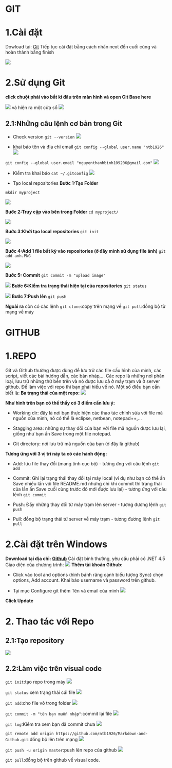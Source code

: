 # GIT
# 1.Cài đặt
Dowload tại: [Git](https://git-scm.com/downloads)
Tiếp tục cài đặt bằng cách nhấn next đến cuối cùng và hoàn thành bằng finish

![](image.png)
# 2.Sử dụng Git
**click chuột phải vào bắt kì đâu trên màn hình và open Git Base here** 

![](image-1.png)
và hiện ra một cửa sổ 
![](image-2.png)
## 2.1:Những câu lệnh cơ bản trong Git
- Check version `git --version`
![](image-3.png)

- khai báo tên và địa chỉ email
`git config --global user.name "ntb1926"`
![](image-4.png)

`git config --global user.email "nguyenthanhbinh109206@gmail.com"`
![](image-5.png)

- Kiểm tra khai báo
`cat ~/.gitconfig`
![](image-6.png)

- Tạo local repositories
**Bước 1:Tạo Folder**

`mkdir myproject`

![](image-7.png)

**Bước 2:Truy cập vào bên trong Folder**
`cd myproject/`

![](image-9.png)

**Bước 3:Khởi tạo local repositories**
`git init`

![](image-10.png)

**Bước 4:Add 1 file bất kỳ vào repositories (ở đây mình sử dụng file ảnh)**
`git add anh.PNG`

![](image-11.png)

**Bước 5: Commit**
`git commit -m "upload image"`

![](image-12.png)
**Bước 6:Kiểm tra trạng thái hiện tại của repositories**
`git status`

![](image-13.png)
**Bước 7:Push lên**
`git push`

**Ngoài ra** còn có các lệnh
`git clone`:copy trên mạng về
`git pull`:đồng bộ từ mạng về máy

# GITHUB
# 1.REPO
Git và Github thường được dùng để lưu trữ các file cấu hình của mình, các script, viết các bài hướng dẫn, các bản nháp,... Các repo là những nơi phân loại, lưu trữ những thứ bên trên và nó được lưu cả ở máy trạm và ở server github. Để làm việc với repo thì bạn phải hiểu về nó. Một số điều bạn cần biết là:
**Ba trạng thái của một repo:**
![](https://camo.githubusercontent.com/54064db88d815a41d4993c6ec6f7bf6908b48f0ab76529ff6bb61fd44227825d/687474703a2f2f692e696d6775722e636f6d2f716b6d644a53522e706e67)

**Như hình trên bạn có thể thấy có 3 điểm cần lưu ý:**

- Working dir: đây là nơi bạn thực hiện các thao tác chỉnh sửa với file mã nguồn của mình, nó có thể là eclipse, netbean, notepad++,...

- Stagging area: những sự thay đổi của bạn với file mã nguồn được lưu lại, giống như bạn ấn Save trong một file notepad.

- Git directory: nơi lưu trữ mã nguồn của bạn (ở đây là github)

**Tương ứng với 3 vị trí này ta có các hành động:**
- Add: lưu file thay đổi (mang tính cục bộ) - tương ứng với câu lệnh `git add`

- Commit: Ghi lại trạng thái thay đổi tại máy local (ví dụ như bạn có thể ấn Save nhiều lần với file README.md nhưng chỉ khi commit thì trạng thái của lần ấn Save cuối cùng trước đó mới được lưu lại) - tương ứng với câu lệnh `git commit`

- Push: Đẩy những thay đổi từ máy trạm lên server - tương đương lệnh `git push`

- Pull: đồng bộ trạng thái từ server về máy trạm - tương đương lệnh `git pull`
# 2.Cài đặt trên Windows

**Download tại địa chỉ: [Github](https://windows.github.com/)**
Cài đặt bình thường, yêu cầu phải có .NET 4.5
Giao diện của chương trình:
![](https://camo.githubusercontent.com/384448f508a7d7a2570e987126a21fdcf81e15c3d107853af3b824a5d89249ba/687474703a2f2f692e696d6775722e636f6d2f45627836644a442e706e67)
**Thêm tài khoản Github:**

- Click vào tool and options (hình bánh răng cạnh biểu tượng Sync) chọn options, Add account. Khai báo username và password trên github.

- Tại mục Configure git thêm Tên và email của mình
![](https://camo.githubusercontent.com/e63f24336db7f19ca8fed1b6b37995479d2ff5d794bd5c76a5361b7e13a1b689/687474703a2f2f692e696d6775722e636f6d2f44534c503630692e706e67)

**Click Update**
# 2. Thao tác với Repo 
## 2.1:Tạo repository
![](image-15.png)
## 2.2:Làm việc trên visual code
`git init`:tạo repo trong máy
![](image-16.png)

`git status`:xem trạng thái cái file
![](image.png)

`git add`:cho file vô trong folder
![](image.png)

`git commit -m "tên bạn muốn nhập"`:commit lại file
![](image.png)

`git log`:Kiểm tra xem bạn đã commit chưa
![](image.png)

`git remote add origin https://github.com/ntb1926/Markdown-and-Github.git`:đồng bộ lên trên mạng
![](image.png)

`git push -u origin master`:push lên repo của github
![](image.png)

`git pull`:đồng bộ trên github về visual code.

